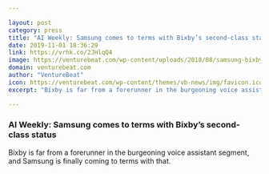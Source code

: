 ```yaml
---

layout: post
category: press
title: "AI Weekly: Samsung comes to terms with Bixby’s second-class status"
date: 2019-11-01 18:36:29
link: https://vrhk.co/2JHlqQ4
image: https://venturebeat.com/wp-content/uploads/2018/08/samsung-bixby-e1572368001536.png?w=1200&strip=all
domain: venturebeat.com
author: "VentureBeat"
icon: https://venturebeat.com/wp-content/themes/vb-news/img/favicon.ico
excerpt: "Bixby is far from a forerunner in the burgeoning voice assistant segment, and Samsung is finally coming to terms with that."

---
```


### AI Weekly: Samsung comes to terms with Bixby’s second-class status

Bixby is far from a forerunner in the burgeoning voice assistant segment, and Samsung is finally coming to terms with that.